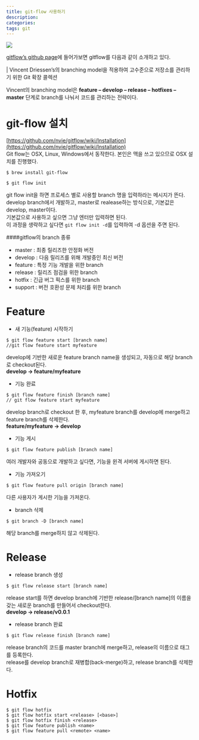 ```yaml
---
title: git-flow 사용하기
description: 
categories: 
tags: git
---
```


![](https://blog.axosoft.com/wp-content/uploads/2017/01/git-flow-og.png)

[gitflow’s github page]((https://github.com/nvie/gitflow))에 들어가보면 gitflow를 다음과 같이 소개하고 있다.

| Vincent Driessen’s의 branching model을 적용하여 고수준으로 저장소를 관리하기 위한 Git 확장 콜렉션

Vincent의 branching model은 **feature – develop – release – hotfixes – master** 단계로 branch를 나눠서 코드를 관리하는 전략이다.

# git-flow 설치

[https://github.com/nvie/gitflow/wiki/Installation](https://github.com/nvie/gitflow/wiki/Installation)<br/>
Git flow는 OSX, Linux, Windows에서 동작한다. 본인은 맥을 쓰고 있으므로 OSX 설치를 진행했다.
```
$ brew install git-flow
```
```
$ git flow init
```
git flow init을 하면 프로세스 별로 사용할 branch 명을 입력하라는 메시지가 뜬다.<br/>
develop branch에서 개발하고, master로 realease하는 방식으로, 기본값은 develop, master이다.<br/>
기본값으로 사용하고 싶으면 그냥 엔터만 입력하면 된다.<br/>
이 과정을 생략하고 싶다면 `git flow init -d`를 입력하여 -d 옵션을 주면 된다.

####gitflow의 branch 종류
* master : 최종 릴리즈한 안정화 버전
* develop : 다음 릴리즈를 위해 개발중인 최신 버전
* feature : 특정 기능 개발을 위한 branch
* release : 릴리즈 점검을 위한 branch
* hotfix : 긴급 버그 픽스를 위한 branch
* support : 버전 호환성 문제 처리를 위한 branch

# Feature

* 새 기능(feature) 시작하기
```
$ git flow feature start [branch name]
//git flow feature start myfeature
```
develop에 기반한 새로운 feature branch name을 생성되고, 자동으로 해당 branch로 checkout된다.<br/>
**develop -> feature/myfeature**

* 기능 완료
```
$ git flow feature finish [branch name]
// git flow feature start myfeature
```
develop branch로 checkout 한 후, myfeature branch를 develop에 merge하고 feature branch를 삭제한다.<br/>
**feature/myfeature -> develop**

* 기능 게시
```
$ git flow feature publish [branch name]
```
여러 개발자와 공동으로 개발하고 싶다면, 기능을 윈격 서버에 게시하면 된다.

* 기능 가져오기
```
$ git flow feature pull origin [branch name]
```
다른 사용자가 게시한 기능을 가져온다.

* branch 삭제
```
$ git branch -D [branch name]
```
해당 branch를 merge하지 않고 삭제된다.

# Release

* release branch 생성
```
$ git flow release start [branch name]
```
release start를 하면 develop branch에 기반한 release/[branch name]의 이름을 갖는 새로운 branch를 만들어서 checkout한다.<br/>
**develop -> release/v0.0.1**

* release branch 완료
```
$ git flow release finish [branch name]
```
release branch의 코드를 master branch에 merge하고, release의 이름으로 태그를 등록한다.<br/>
release를 develop branch로 재병합(back-merge)하고, release branch를 삭제한다.

# Hotfix

```
$ git flow hotfix
$ git flow hotfix start <release> [<base>]
$ git flow hotfix finish <release>
$ git flow feature publish <name>
$ git flow feature pull <remote> <name>
```
